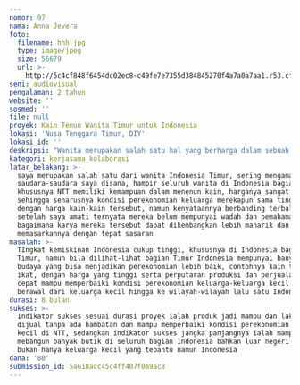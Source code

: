 ```yaml
---
nomor: 97
nama: Anna Jevera
foto:
  filename: hhh.jpg
  type: image/jpeg
  size: 56679
  url: >-
    http://5c4cf848f6454dc02ec8-c49fe7e7355d384845270f4a7a0a7aa1.r53.cf2.rackcdn.com/f28d5eb2-40ec-4b20-8dd2-8c9aad9a7605/hhh.jpg
seni: audiovisual
pengalaman: 2 tahun
website: ''
sosmed: ''
file: null
proyek: Kain Tenun Wanita Timur untuk Indonesia
lokasi: 'Nusa Tenggara Timur, DIY'
lokasi_id: ''
deskripsi: "Wanita merupakan salah satu hal yang berharga dalam sebuah keluarga bahkan negara sekalipun, karena wanita punya banyak sekali kemampuan dan bakat namun keterbatasan ekonomi dan pengetahuan mampu menjadi penghalang mereka untuk berkembang, seperti yang banyak terjadi di Indonesia bagian Timur, para wanita disana mampu untuk membuat sebuah kain tenun dengan harga yang tinggi, seperti 'berlian yang berlumur lumpur' mereka hanya menunggu dan menunggu hingga ada seseorang yang menemukan berlian tersebut, hal itu yang dilakukan wanita-wanita penenun, menunggu hingga wisatawan datang dan membeli kain tenun mereka.\r\nMelihat hal tersebut saya berniat untuk mengajak mereka bekerjasama dalam rangka mengembangkan budaya dan ekonomi Indonesia Timur. Saya berpengalaman di bidang fashion, saya sempat mempunyai artshop yang menjual berbagai macam kain tenun dan benda-benda lain khas NTT, dan saya juga seorang model, sehingga mempunyai pemahaman baik mengenai fashion. Bermodal pengalaman saya dan kemampuan wanita-wanita penenun, kita akan memperbaiki kondisi perekonomian Indonesia, bermula dari keluarga kecil Indonesia Timur.\r\nProduk yang akan diproduksi ialah tas, sepatu, blues, jas, kemeja, kaos,rok, dan celana. Mulai dari pemilihan benang yang ringan hingga rancangan busana kita perhatikan. Produk ini akan diberi brand sehingga dapat dipasarkan hingga luar negri untuk mempromosikan dan membangun Indonesia"
kategori: kerjasama_kolaborasi
latar_belakang: >-
  saya merupakan salah satu dari wanita Indonesia Timur, sering mengamati
  saudara-saudara saya disana, hampir seluruh wanita di Indonesia bagian Timur
  khususnya NTT memiliki kemampuan dalam menenun kain, harganya sangat tinggi
  sehingga seharusnya kondisi perekonomian keluarga merekapun sama tingginya
  dengan harga kain-kain tersebut, namun kenyataannya berbanding terbalik,
  setelah saya amati ternyata mereka belum mempunyai wadah dan pemahaman
  bagaimana karya mereka tersebut dapat dikembangkan lebih manarik dan
  memasarkannya dengan tepat sasaran
masalah: >-
  TIngkat kemiskinan Indonesia cukup tinggi, khususnya di Indonesia bagian
  Timur, namun bila dilihat-lihat bagian Timur Indonesia mempunyai banyak sekali
  budaya yang bisa menjadikan perekonomian lebih baik, contohnya kain tenun
  ikat, dengan harga yang tinggi serta perputaran produksi dan perjualan yang
  cepat mampu memperbaiki kondisi perekonomian keluarga-keluarga kecil penenun,
  berawal dari keluarga kecil hingga ke wilayah-wilayah lalu satu Indonesia
durasi: 8 bulan
sukses: >-
  Indikator sukses sesuai durasi proyek ialah produk jadi mampu dan laku untuk
  dijual tanpa ada hambatan dan mampu memperbaiki kondisi perekonomian keluarga
  kecil di NTT, sedangkan indikator sukses jangka panjangnya ialah mampu
  mebangun banyak butik di seluruh bagian Indonesia bahkan luar negeri sehingga
  bukan hanya keluarga kecil yang tebantu namun Indonesia
dana: '80'
submission_id: 5a618acc45c4ff407f0a9ac8
---
```

